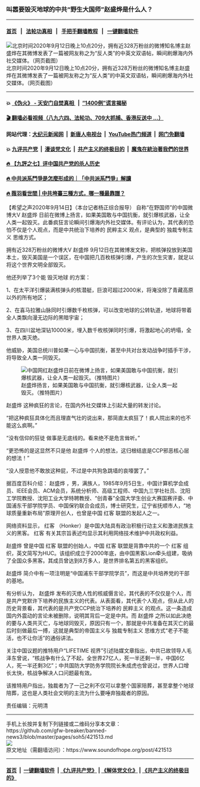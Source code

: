 ### 叫嚣要毁灭地球的中共“野生大国师”赵盛烨是什么人？
------------------------

#### [首页](https://github.com/gfw-breaker/banned-news3/blob/master/README.md) &nbsp;&nbsp;|&nbsp;&nbsp; [法轮功真相](https://github.com/begood0513/basic/blob/master/README.md)  &nbsp;&nbsp;|&nbsp;&nbsp; [手把手翻墙教程](https://github.com/gfw-breaker/guides/wiki)  &nbsp;&nbsp;|&nbsp;&nbsp; [一键翻墙软件](https://github.com/gfw-breaker/nogfw/blob/master/README.md)  



<div><img alt="北京时间2020年9月12日晚上10点20分，拥有近328万粉丝的微博知名博主赵盛烨在其微博发表了一篇被网友称之为“反人类”的中英文双语帖，瞬间刷爆海内外社交媒体。（网页截图）" src="https://img.soundofhope.org/2020-09/1600085227801.png"/>
<br/><figcaption class="caption">
 北京时间2020年9月12日晚上10点20分，拥有近328万粉丝的微博知名博主赵盛烨在其微博发表了一篇被网友称之为“反人类”的中英文双语帖，瞬间刷爆海内外社交媒体。（网页截图）
</figcaption></div><hr/>

#### 💥 [《伪火》 - 天安门自焚真相 ](http://141.164.51.119:10000/videos/blog/weihuo.html)&nbsp; |&nbsp; [“1400例”谎言揭秘  ](http://141.164.51.119:10000/videos/blog/jiexi1400.html)

#### [ 🎬  翻墙必看视频（八九六四、法轮功、709大抓捕、香港反送中 ...）](https://github.com/gfw-breaker/links/blob/master/banned.md)

#### 网站代理：[大纪元新闻网](http://167.172.10.89:10080/gb/) &nbsp;|&nbsp; [新唐人电视台](http://167.172.10.89:8808/gb/)  &nbsp;|&nbsp; [YouTube热门频道](http://158.247.203.241/youtube.html) &nbsp;|&nbsp; [网门免翻墙](http://158.247.203.241:11000/show.aspx?name=ogHome)

#### 💥 [九评共产党](http://141.164.51.119:10000/videos/res/jiuping/)&nbsp; |&nbsp; [漫谈党文化](http://141.164.51.119:10000/videos/res/mtdwh/)&nbsp; |&nbsp; [共产主义的终极目的](http://141.164.51.119:10000/videos/res/zjmd/)&nbsp; |&nbsp; [魔鬼在統治著我們的世界](http://141.164.51.119:10000/videos/res/TheSpecter/)  

#### [ 🔥  【九評之七】评中国共产党的杀人历史](http://141.164.51.119:10000/videos/news/../res/jiuping/index.html)

#### [ 🔥  中共派系鬥爭是怎麼形成的｜「中共派系鬥爭」解讀](http://141.164.51.119:10000/videos/news/don02.html)

#### [ 🔥  薇羽看世間 | 中共垮臺三種方式，哪一種最靠譜？](http://141.164.51.119:10000/videos/news/weiyu01.html)

<div><div class="Content__Wrapper sc-1bvya0-0 grZQxZ">
 <p class="meta-top">
  <span class="meta">
   【希望之声2020年9月14日】（本台记者杨正综合报导）
  </span>
  自称“在野国师”的中国微博大V
  <ok href="/term/374797">
   赵盛烨
  </ok>
  日前在微博上扬言，如果美国敢与中国抗衡，就引爆核武器，让全人类一起毁灭。此番疯狂言论瞬间引爆海内外社交媒体。有评论认为，其代表的恐怕不仅是个人观点，而是中共统治下培养的
  <ok href="/term/9588">
   民粹主义
  </ok>
  观点，是典型的
  <ok href="/term/374830">
   独裁专制主义
  </ok>
  思维方式。
 </p>
 <p>
  拥有近328万粉丝的微博大V
  <ok href="/term/374797">
   赵盛烨
  </ok>
  9月12日在其微博发文称，把核弹投放到美国本土，毁灭美国是一个误区，在中国把几百枚核弹引爆，产生的次生灾害，就足以将这个世界文明全部毁灭。
 </p>
 <p>
  他还列举了3个能
  <ok href="/term/374827">
   毁灭地球
  </ok>
  的方案：
 </p>
 <p>
  1、在太平洋引爆装满核弹头的核潜艇，巨浪可超过2000米，将淹没除了青藏高原以外的所有地区；
 </p>
 <p>
  2、在喜马拉雅山脉同时引爆数千枚核弹，可以改变地球的公转轨道，地球将带着全人类飘向漫无边际的黑暗宇宙；
 </p>
 <p>
  3、在四川盆地深钻10000米，埋入数千枚核弹同时引爆，将激起地心的坍塌，全世界人类灭绝。
 </p>
 <p>
  他威胁，美国总统川普如果一心与中国抗衡，甚至中共对台发动战争时插手干涉，将导致全人类一同毁灭。
 </p>
 <figure class="OImage__StyledFigure-sc-1lfley0-0 hHSfVg">
  <img alt="中国网红赵盛烨日前在微博上扬言，如果美国敢与中国抗衡，就引爆核武器，让全人类一起毁灭。（推特图片）" src="https://img.soundofhope.org/2020-09/phpadqots-1600082489858.jpg"/>
  <br/><figcaption>
   赵盛烨扬言，如果美国敢与中国抗衡，就引爆核武器，让全人类一起毁灭。（推特图片）
  </figcaption>
 </figure>
 <p>
  <ok href="/term/374797">
   赵盛烨
  </ok>
  这种疯狂的言论，在国内外社交媒体上引起大量的转发讨论。
 </p>
 <div class="AD_Embed__Wrap-sc-1xslmin-0 igMuqX module desktop">
  <div>
  </div>
 </div>
 <p>
  “把这种疯狂具体化而且理直气壮的说出来，那简直太疯狂了！疯人院出来的也不能这么疯啊。”
 </p>
 <p>
  “没有信仰的狂徒 做事是无底线的。看来绝不是危言耸听。”
 </p>
 <p>
  “更恐怖的是这显然不只是他
  <ok href="/term/374797">
   赵盛烨
  </ok>
  个人的想法，这归根结底是CCP邪恶核心层的想法！”
 </p>
 <p>
  “没人授意他不敢放这种屁，不过是中共狗急跳墙的哀嚎罢了。”
 </p>
 <p>
  据百度百科介绍：
  <ok href="/term/374797">
   赵盛烨
  </ok>
  ，男，满族人，1985年9月5日生，中国计算机学会成员、IEEE会员、ACM会员，系统分析师、高级工程师、中国九三学社社员、沈阳工学院教授、沈阳工业大学特聘教授、“创青春”全国大学生创业大赛国赛评委、中国浦东干部学院学员、中国保钓联合会成员，博士研究生，辽宁省抚顺市人，“地球质量重新布局”原理开创人，也曾是中国
  <ok href="/term/374824">
   红客
  </ok>
  联盟的发起人之一。
 </p>
 <p>
  网络资料显示，
  <ok href="/term/374824">
   红客
  </ok>
  （Honker）是中国大陆具有政治积极行动主义和激进民族主义的黑客。
  <ok href="/term/374824">
   红客
  </ok>
  有关其宗旨表述均显示其利用网络技术维护中共政权利益。
 </p>
 <p>
  <ok href="/term/374797">
   赵盛烨
  </ok>
  曾是中国
  <ok href="/term/374824">
   红客
  </ok>
  联盟的创始人，中国
  <ok href="/term/374824">
   红客
  </ok>
  联盟是背靠中共的一个
  <ok href="/term/374824">
   红客
  </ok>
  组织，英文简写为HUC。该组织成立于2000年底，由中国黑客Lion牵头组建，吸纳了全国众多黑客。其成员曾达到8万多人，是世界排名第五的黑客组织。
 </p>
 <p>
  <ok href="/term/374797">
   赵盛烨
  </ok>
  简介中有一项注明是“中国浦东干部学院学员”，而这是中共培养党的干部的基地。
 </p>
 <p>
  有分析认为，
  <ok href="/term/374797">
   赵盛烨
  </ok>
  发布的灭绝人性的核威慑言论，其代表的不仅仅是个人，而是共产党默许下培养的民族主义的代表。从表面看，其代表个人观点，但从此人的历史背景看，其代表的是共产党CCP统治下培养的
  <ok href="/term/9588">
   民粹主义
  </ok>
  的观点。这一条造成国内外震动的言论未被删除，说明其背后一定是中共。而
  <ok href="/term/374797">
   赵盛烨
  </ok>
  之所以如此决绝的要与人类共灭亡，与地球同毁灭，原因只有一个，那就是中共准备在其灭亡的最后时刻做最后一搏，这就是典型的帝国主义与
  <ok href="/term/374830">
   独裁专制主义
  </ok>
  思维方式“老子不能活，也不让你活”的通俗讲法。
 </p>
 <p>
  关注中国议题的推特用户“LIFETIME 视界”引述陆媒文章指出，中共已故领导人毛泽东曾说，“核战争有什么了不起，全世界27亿人，死一半还剩一半，中国6亿人，死一半还剩3亿”；中共国防大学防务学院院长朱成虎也曾说过，世界人口增长太快，核战争解决人口问题最有效。
 </p>
 <p>
  该推特用户指出，独裁者为了一己之利不仅可以拿整个国家陪葬，甚至拿整个地球陪葬，这也是人类社会文明的主流为什么要唾弃独裁者的原因。
 </p>
 <p class="meta-btm">
  责任编辑：元明清
 </p>
</div>
</div>
<hr/>
手机上长按并复制下列链接或二维码分享本文章：<br/>
https://github.com/gfw-breaker/banned-news3/blob/master/pages/soh5/421513.md <br/>
<a href='https://github.com/gfw-breaker/banned-news3/blob/master/pages/soh5/421513.md'><img src='https://github.com/gfw-breaker/banned-news3/blob/master/pages/soh5/421513.md.png'/></a> <br/>
原文地址（需翻墙访问）：https://www.soundofhope.org/post/421513


------------------------
#### [首页](https://github.com/gfw-breaker/banned-news3/blob/master/README.md) &nbsp;|&nbsp; [一键翻墙软件](https://github.com/gfw-breaker/nogfw/blob/master/README.md) &nbsp;| [《九评共产党》](https://github.com/gfw-breaker/9ping.md/blob/master/README.md#九评之一评共产党是什么) | [《解体党文化》](https://github.com/gfw-breaker/jtdwh.md/blob/master/README.md) | [《共产主义的终极目的》](https://github.com/gfw-breaker/gczydzjmd.md/blob/master/README.md)


<img src='http://gfw-breaker.win/banned-news3/pages/soh5/421513.md' width='0px' height='0px'/>
